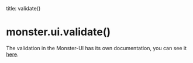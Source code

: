title: validate()

# monster.ui.validate()
The validation in the Monster-UI has its own documentation, you can see it [here][validation].

[validation]: ../validation.md

